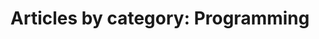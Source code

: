 ---
layout: post-by-category
title: 'Articles by category: Programming'
category: programming
image:
   feature: programming.jpg
permalink: programming/
---